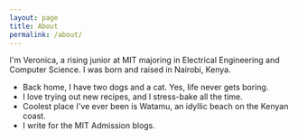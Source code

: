 ```yaml
---
layout: page
title: About
permalink: /about/
---
```


I'm Veronica, a rising junior at MIT majoring in Electrical Engineering and Computer Science. I was born and raised in Nairobi, Kenya. 

* Back home, I have two dogs and a cat. Yes, life never gets boring.
* I love trying out new recipes, and I stress-bake all the time.
* Coolest place I've ever been is Watamu, an idyllic beach on the Kenyan coast. 
* I write for the MIT Admission blogs.



